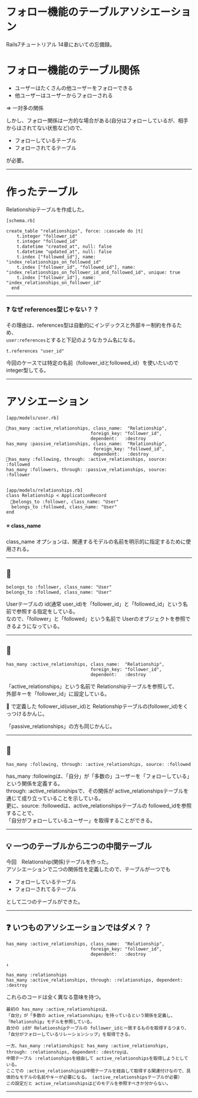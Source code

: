 # フォロー機能のテーブルアソシエーション
Rails7チュートリアル 14章においての忘備録。
  
# フォロー機能のテーブル関係
- ユーザーはたくさんの他ユーザーをフォローできる  
- 他ユーザーはユーザーからフォローされる
  
=> 一対多の関係  
  
しかし、フォロー関係は一方的な場合がある(自分はフォローしているが、相手からはされてない状態など)ので、
- フォローしているテーブル  
- フォローされてるテーブル
  
が必要。
***

# 作ったテーブル
Relationshipテーブルを作成した。
~~~
[schema.rb]

create_table "relationships", force: :cascade do |t|
    t.integer "follower_id"
    t.integer "followed_id"
    t.datetime "created_at", null: false
    t.datetime "updated_at", null: false
    t.index ["followed_id"], name: "index_relationships_on_followed_id"
    t.index ["follower_id", "followed_id"], name: "index_relationships_on_follower_id_and_followed_id", unique: true
    t.index ["follower_id"], name: "index_relationships_on_follower_id"
  end
~~~
***

### ❓ なぜ references型じゃない？？
その理由は、references型は自動的にインデックスと外部キー制約を作るため、  
`user:references`とすると下記のようなカラム名になる。
~~~
t.references "user_id"
~~~
今回のケースでは特定の名前（follower_idとfollowed_id）を使いたいので integer型してる。
***

# アソシエーション
~~~
[app/models/user.rb]

🩵has_many :active_relationships, class_name:  "Relationship",
                                foreign_key: "follower_id",
                                dependent:   :destroy
has_many :passive_relationships, class_name:  "Relationship",
                                 foreign_key: "followed_id",
                                 dependent:   :destroy
💚has_many :following, through: :active_relationships, source: :followed
has_many :followers, through: :passive_relationships, source: :follower


[app/models/relationships.rb]
class Relationship < ApplicationRecord
　🧡belongs_to :follower, class_name: "User"
  belongs_to :followed, class_name: "User"
end
~~~
#### ⭐️ class_name
class_name オプションは、関連するモデルの名前を明示的に指定するために使用される。
***

## 🧡
~~~
belongs_to :follower, class_name: "User"
belongs_to :followed, class_name: "User"
~~~
Userテーブルの id(通常 user_id)を「follower_id」と「followed_id」という名前で参照する指定をしている。    
なので、「follower」と「followed」という名前で Userのオブジェクトを参照できるようになっている。
***

## 🩵
~~~
has_many :active_relationships, class_name:  "Relationship",
                                foreign_key: "follower_id",
                                dependent:   :destroy
~~~
「active_relationships」という名前で Relationshipテーブルを参照して、  
外部キーを「follower_id」に設定している。  
    
🧡 で定義した follower_id(user_id)と Relationshipテーブルの(follower_id)をくっつけるかんじ。  
  
「passive_relationships」の方も同じかんじ。
***

## 💚
~~~
has_many :following, through: :active_relationships, source: :followed
~~~
has_many :followingは、「自分」が「多数の」ユーザーを「フォローしている」という関係を定義する。    
through: :active_relationshipsで、その関係が active_relationshipsテーブルを通じて成り立っていることを示している。  
更に、source: :followedは、active_relationshipsテーブルの followed_idを参照することで、  
「自分がフォローしているユーザー」を取得することができる。
***

## 💡 一つのテーブルから二つの中間テーブル
今回　Relationship(関係)テーブルを作った。   
アソシエーションで二つの関係性を定義したので、テーブルが一つでも 
- フォローしているテーブル  
- フォローされてるテーブル

として二つのテーブルができた。
***

## ❓ いつものアソシエーションではダメ？？
~~~
has_many :active_relationships, class_name:  "Relationship",
                                foreign_key: "follower_id",
                                dependent:   :destroy

↓

has_many :relationships
has_many :active_relationships, through: :relationships, dependent: :destroy
~~~
これらのコードは全く異なる意味を持つ。
~~~
最初の has_many :active_relationshipsは、  
「自分」が「多数の active_relationships」を持っているという関係を定義し、「Relationship」モデルを参照している。  
自分の idが Relationshipテーブルの follower_idと一致するものを取得するつまり、「自分がフォローしているリレーションシップ」を取得できる。  
  
一方、has_many :relationshipsと has_many :active_relationships, through: :relationships, dependent: :destroyは、  
中間テーブル :relationshipsを経由して active_relationshipsを取得しようとしている。  
ここでの :active_relationshipsは中間テーブルを経由して取得する関連付けなので、具体的なモデルの名前やキーが必要になる。 (active_relationshipsテーブルが必要） 
この設定だと active_relationshipsはどのモデルを参照すべきか分からない。
~~~
***


